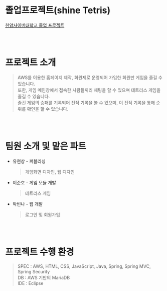 # 졸업프로젝트(shine Tetris)
[한양사이버대학교 졸업 프로젝트](https://www.youtube.com/watch?v=jJs0xAMvsH8&t=7s)

<br><br>

# 프로젝트 소개
> AWS를 이용한 홈페이지 제작, 회원제로 운영되어 가입한 회원만 게임을 즐길 수 있습니다.<br>
> 또한, 게임 메인창에서 접속한 사람들끼리 체팅을 할 수 있으며 테트리스 게임을 즐길 수 있습니다.<br>
> 즐긴 게임의 승패를 기록되어 전적 기록을 볼 수 있으며, 이 전적 기록을 통해 순위를 확인을 할 수 있습니다.

<br><br>

# 팀원 소개 및 맡은 파트
* 유현상 - 퍼블리싱
    > 게임화면 디자인, 웹 디자인
* 이준호 - 게임 모듈 개발
    > 테트리스 게임
* 박빈나 - 웹 개발
   > 로그인 및 회원가입

<br><br>

# 프로젝트 수행 환경
> SPEC : AWS, HTML, CSS, JavaScript, Java, Spring, Spring MVC, Spring Security<br>
> DB : AWS 기반의 MariaDB<br>
> IDE : Eclipse
